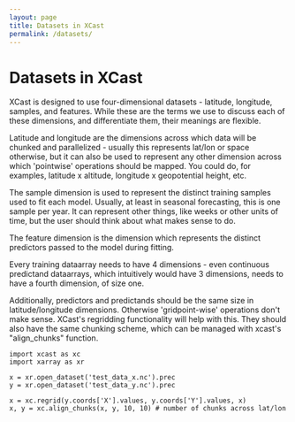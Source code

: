 ```yaml
---
layout: page
title: Datasets in XCast
permalink: /datasets/
---
```


# Datasets in XCast 

XCast is designed to use four-dimensional datasets - latitude, longitude, samples, and features. While these are the terms we use to discuss each of these dimensions, and differentiate them, their meanings are flexible. 

Latitude and longitude are the dimensions across which data will be chunked and parallelized - usually this represents lat/lon or space otherwise, but it can also be used to represent any other dimension across which 'pointwise' operations should be mapped. You could do, for examples, latitude x altitude, longitude x geopotential height, etc. 

The sample dimension is used to represent the distinct training samples used to fit each model. Usually, at least in seasonal forecasting, this is one sample per year. It can represent other things, like weeks or other units of time, but the user should think about what makes sense to do. 

The feature dimension is the dimension which represents the distinct predictors passed to the model during fitting. 

Every training dataarray needs to have 4 dimensions - even continuous predictand dataarrays, which intuitively would have 3 dimensions, needs to have a fourth dimension, of size one. 


Additionally, predictors and predictands should be the same size in latitude/longitude dimensions. Otherwise 'gridpoint-wise' operations don't make sense. XCast's regridding functionality will help with this. They should also have the same chunking scheme, which can be managed with xcast's "align_chunks" function. 

```
import xcast as xc 
import xarray as xr 

x = xr.open_dataset('test_data_x.nc').prec 
y = xr.open_dataset('test_data_y.nc').prec 

x = xc.regrid(y.coords['X'].values, y.coords['Y'].values, x) 
x, y = xc.align_chunks(x, y, 10, 10) # number of chunks across lat/lon 
```




